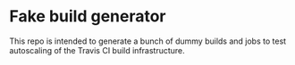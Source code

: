 # Fake build generator

This repo is intended to generate a bunch of dummy builds and jobs to test autoscaling of the Travis CI build infrastructure.
